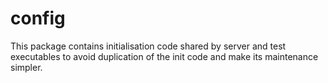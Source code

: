 # config

This package contains initialisation code shared by server and test executables
to avoid duplication of the init code and make its maintenance simpler.
